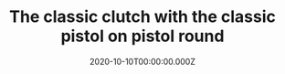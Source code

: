 ---
title: "The classic clutch with the classic pistol on pistol round"
record_id: 34368961/vpjd29qlZ?autoplay=0&muted=0&loop=0
type: medal
date: 2020-10-10T00:00:00.000Z
collection: clips
---